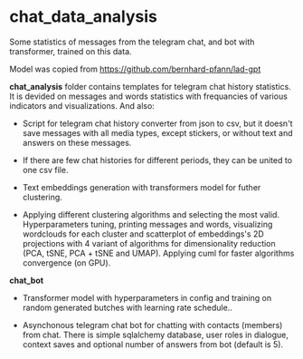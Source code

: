 # chat_data_analysis

Some statistics of messages from the telegram chat, and bot with transformer, trained on this data.

Model was copied from https://github.com/bernhard-pfann/lad-gpt

**chat_analysis** folder contains templates for telegram chat history statistics. It is devided on messages and words statistics with frequancies of various indicators and visualizations. And also:

 * Script for telegram chat history converter from json to csv, but it doesn't save messages with all media types, except stickers, or without text and answers on these messages.  

 * If there are few chat histories for different periods, they can be united to one csv file.

 * Text embeddings generation with transformers model for futher clustering.

 * Applying different clustering algorithms and selecting the most valid. Hyperparameters tuning, printing messages and words, visualizing wordclouds for each cluster and scatterplot of embeddings's 2D projections with 4 variant of algorithms for dimensionality reduction (PCA, tSNE, PCA + tSNE and UMAP). Applying cuml for faster algorithms сonvergence (on GPU).

**chat_bot**

 * Transformer model with hyperparameters in config and training on random generated butches with learning rate schedule..
 
 * Asynchonous telegram chat bot for chatting with contacts (members) from chat. There is simple sqlalchemy database, user roles in dialogue, context saves and optional number of answers from bot (default is 5).
